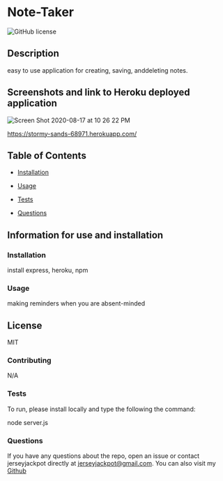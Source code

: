 
# Note-Taker

![GitHub license](https://img.shields.io/badge/license-MIT-blue)

## Description 

easy to use application for creating, saving, anddeleting notes.
## Screenshots and link to Heroku deployed application

![Screen Shot 2020-08-17 at 10 26 22 PM](https://user-images.githubusercontent.com/64985702/90465759-0e918200-e0de-11ea-8c50-f9b0d2613e5a.png)

https://stormy-sands-68971.herokuapp.com/

## Table of Contents 

* [Installation](#Installation)

* [Usage](#Usage)

* [Tests](#Tests)

* [Questions](#Questions)


## Information for use and installation

### Installation 

install express, heroku, npm

### Usage 

making reminders when you are absent-minded

## License 

MIT

### Contributing 

N/A

### Tests 
To run, please install locally and type the following the command:

node server.js

### Questions 

If you have any questions about the repo, open an issue or contact jerseyjackpot directly at jerseyjackpot@gmail.com.
You can also visit my [Github](https://github.com/jerseyjackpot@gmail.com/note-taker) 